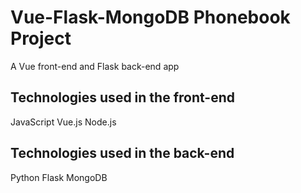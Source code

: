 # Vue-Flask-MongoDB Phonebook Project
A Vue front-end and Flask back-end app

## Technologies used in the front-end
JavaScript
Vue.js
Node.js

## Technologies used in the back-end
Python
Flask
MongoDB